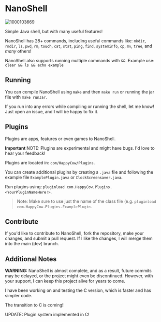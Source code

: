 # NanoShell
![1000103669](https://github.com/user-attachments/assets/6dea937f-714b-4e24-935e-107b597cbc3c)

Simple Java shell, but with many useful features!

NanoShell has 28+ commands, including useful commands like: `mkdir`, `rmdir`, `ls`, `pwd`, `rm`, `touch`, `cat`, `stat`, `ping`, `find`, `systeminfo`, `cp`, `mv`, `tree`, and *many* others!

NanoShell also supports running multiple commands with `&&`.
Example use: `clear && ls && echo example`

## Running
You can compile NanoShell using `make` and then `make run` or running the jar file with `make runJar`.

If you run into any errors while compiling or running the shell, let me know! Just open an issue, and I will be happy to fix it.

## Plugins
Plugins are apps, features or even games to NanoShell.

**Important** NOTE: Plugins are experimental and might have bugs. I'd love to hear your feedback!

Plugins are located in: `com/HappyCow/Plugins`.

You can create additional plugins by creating a `.java` file and following the example file `ExamplePlugin.java` or `ClockScreensaver.java`.

Run plugins using: `pluginload com.HappyCow.Plugins.<YourPluginNameHere!>`.

> Note:
> Make sure to use just the name of the class file (e.g. `pluginload com.HappyCow.Plugins.ExamplePlugin`.

## Contribute
If you'd like to contribute to NanoShell, fork the repository, make your changes, and submit a pull request. If I like the changes, I will merge them into the main (dev) branch.

## Additional Notes
**WARNING:** NanoShell is almost complete, and as a result, future commits may be delayed, or the project might even be discontinued. However, with your support, I can keep this project alive for years to come.

I have been working on and testing the C version, which is faster and has simpler code.

The transition to C is coming!

UPDATE: Plugin system implemented in C!
